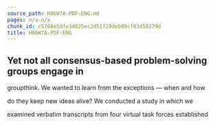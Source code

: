 ```yaml
---
source_path: H06W7A-PDF-ENG.md
pages: n/a-n/a
chunk_id: c5788e5dfe3d025ec2d51f29deb09cf83d58279d
title: H06W7A-PDF-ENG
---
```

## Yet not all consensus-based problem-solving groups engage in

groupthink. We wanted to learn from the exceptions — when and how

do they keep new ideas alive? We conducted a study in which we

examined verbatim transcripts from four virtual task forces established
